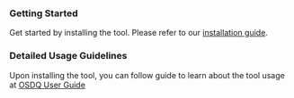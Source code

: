 
### Getting Started
Get started by installing the tool. Please refer to our [installation guide](installation_guide).

### Detailed Usage Guidelines
Upon installing the tool, you can follow guide to learn about the tool usage at
[OSDQ User Guide](profiler_user_guide)
